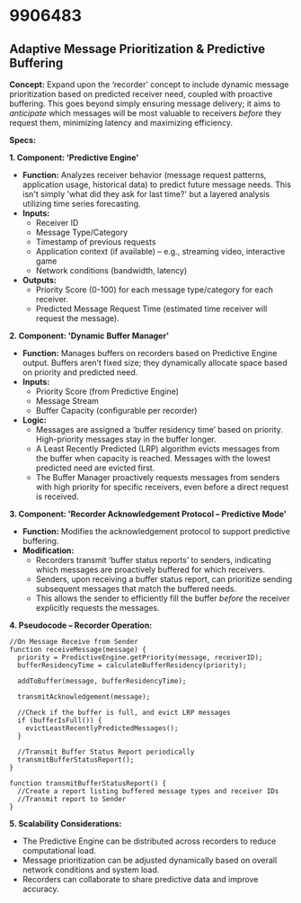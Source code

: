 # 9906483

## Adaptive Message Prioritization & Predictive Buffering

**Concept:** Expand upon the ‘recorder’ concept to include dynamic message prioritization based on predicted receiver need, coupled with proactive buffering. This goes beyond simply ensuring message delivery; it aims to *anticipate* which messages will be most valuable to receivers *before* they request them, minimizing latency and maximizing efficiency.

**Specs:**

**1. Component: 'Predictive Engine'**

   *   **Function:** Analyzes receiver behavior (message request patterns, application usage, historical data) to predict future message needs.  This isn't simply 'what did they ask for last time?' but a layered analysis utilizing time series forecasting.
   *   **Inputs:**
        *   Receiver ID
        *   Message Type/Category
        *   Timestamp of previous requests
        *   Application context (if available) – e.g., streaming video, interactive game
        *   Network conditions (bandwidth, latency)
   *   **Outputs:**
        *   Priority Score (0-100) for each message type/category for each receiver.
        *   Predicted Message Request Time (estimated time receiver will request the message).

**2. Component: 'Dynamic Buffer Manager'**

   *   **Function:** Manages buffers on recorders based on Predictive Engine output.  Buffers aren’t fixed size; they dynamically allocate space based on priority and predicted need.
   *   **Inputs:**
        *   Priority Score (from Predictive Engine)
        *   Message Stream
        *   Buffer Capacity (configurable per recorder)
   *   **Logic:**
        *   Messages are assigned a ‘buffer residency time’ based on priority.  High-priority messages stay in the buffer longer.
        *   A Least Recently Predicted (LRP) algorithm evicts messages from the buffer when capacity is reached.  Messages with the lowest predicted need are evicted first.
        *   The Buffer Manager proactively requests messages from senders with high priority for specific receivers, even before a direct request is received.

**3. Component: 'Recorder Acknowledgement Protocol – Predictive Mode'**

   *   **Function:** Modifies the acknowledgement protocol to support predictive buffering.
   *   **Modification:**
        *   Recorders transmit ‘buffer status reports’ to senders, indicating which messages are proactively buffered for which receivers.
        *   Senders, upon receiving a buffer status report, can prioritize sending subsequent messages that match the buffered needs.
        *   This allows the sender to efficiently fill the buffer *before* the receiver explicitly requests the messages.

**4. Pseudocode – Recorder Operation:**

```
//On Message Receive from Sender
function receiveMessage(message) {
  priority = PredictiveEngine.getPriority(message, receiverID);
  bufferResidencyTime = calculateBufferResidency(priority);

  addToBuffer(message, bufferResidencyTime);

  transmitAcknowledgement(message);

  //Check if the buffer is full, and evict LRP messages
  if (bufferIsFull()) {
    evictLeastRecentlyPredictedMessages();
  }

  //Transmit Buffer Status Report periodically
  transmitBufferStatusReport();
}

function transmitBufferStatusReport() {
  //Create a report listing buffered message types and receiver IDs
  //Transmit report to Sender
}
```

**5. Scalability Considerations:**

*   The Predictive Engine can be distributed across recorders to reduce computational load.
*   Message prioritization can be adjusted dynamically based on overall network conditions and system load.
*   Recorders can collaborate to share predictive data and improve accuracy.